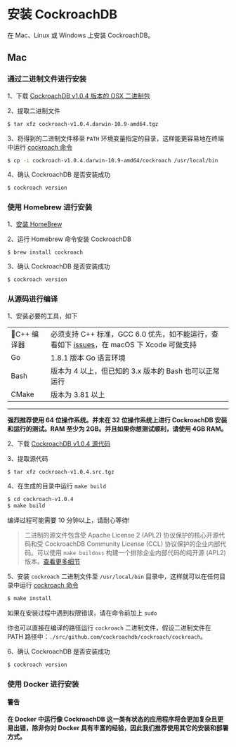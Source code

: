 # 安装 CockroachDB

在 Mac、Linux 或 Windows 上安装 CockroachDB。

## Mac

### 通过二进制文件进行安装

1、下载 [CockroachDB v1.0.4 版本的 OSX 二进制包](https://binaries.cockroachdb.com/cockroach-v1.0.4.darwin-10.9-amd64.tgz)

2、提取二进制文件

```sh
$ tar xfz cockroach-v1.0.4.darwin-10.9-amd64.tgz
```

3、将得到的二进制文件移至 `PATH` 环境变量指定的目录，这样能更容易地在终端中运行 [cockroach 命令](https://www.cockroachlabs.com/docs/stable/cockroach-commands.html)

```sh
$ cp -i cockroach-v1.0.4.darwin-10.9-amd64/cockroach /usr/local/bin
```

4、确认 CockroachDB 是否安装成功

```sh
$ cockroach version
```

### 使用 Homebrew 进行安装

1、[安装 HomeBrew](https://brew.sh/)

2、运行 Homebrew 命令安装 CockroachDB

```sh
$ brew install cockroach
```

3、确认 CockroachDB 是否安装成功

```sh
$ cockroach version
```

### 从源码进行编译

1、安装必要的工具，如下

|                |                                      |
| ------------------- | ---------------------------------------- |
|C++ 编译器|必须支持 C++ 标准，GCC 6.0 优先，如不能运行，查看如下 [issues](https://gcc.gnu.org/bugzilla/show_bug.cgi?id=48891)，在 macOS 下 Xcode 可做支持|
|Go|1.8.1 版本 Go 语言环境|
|Bash|版本为 4 以上，但已知的 3.x 版本的 Bash 也可以正常运行|
|CMake|版本为 3.81 以上|
-----------

**强烈推荐使用 64 位操作系统。并未在 32 位操作系统上进行 CockroachDB 安装和运行的测试。RAM 至少为 2GB。并且如果你想测试顺利，请使用 4GB RAM。**

2、下载 [CockroachDB v1.0.4 源代码](https://binaries.cockroachdb.com/cockroach-v1.0.4.src.tgz)

3、提取源代码

```sh
$ tar xfz cockroach-v1.0.4.src.tgz
```

4、在生成的目录中运行 `make build`

```sh
$ cd cockroach-v1.0.4
$ make build
```
编译过程可能需要 10 分钟以上，请耐心等待!

> 二进制的源文件包含受 Apache License 2 (APL2) 协议保护的核心开源代码和受  CockroachDB Community License (CCL) 协议保护的企业内部代码。可以使用 `make buildoss` 构建一个排除企业内部代码的纯开源 (APL2) 版本。[查看更多细节](https://www.cockroachlabs.com/blog/how-were-building-a-business-to-last/)

5、安装 `cockroach` 二进制文件至 `/usr/local/bin` 目录中，这样就可以在任何目录中运行 [cockroach 命令](https://www.cockroachlabs.com/docs/stable/cockroach-commands.html)

```sh
$ make install
```

如果在安装过程中遇到权限错误，请在命令前加上 `sudo`

你也可以直接在编译的路径运行 `cockroach` 二进制文件，假设二进制文件在 PATH 路径中：`./src/github.com/cockroachdb/cockroach/cockroach`。

6、确认 CockroachDB 是否安装成功

```sh
$ cockroach version
```

### 使用 Docker 进行安装

#### 警告

**在 Docker 中运行像 CockroachDB 这一类有状态的应用程序将会更加复杂且更易出错，除非你对 Docker 具有丰富的经验，因此我们推荐使用其它的安装和部署方式。**
